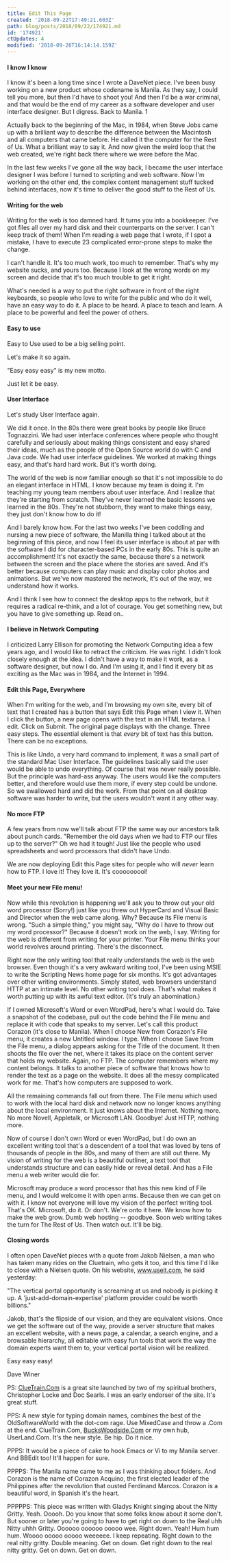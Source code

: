 ```yaml
---
title: Edit This Page
created: '2018-09-22T17:49:21.603Z'
path: blog/posts/2018/09/22/174921.md
id: '174921'
ctUpdates: 4
modified: '2018-09-26T16:14:14.159Z'
---
```

#### I know I know

I know it's been a long time since I wrote a DaveNet piece. I've been busy working on a new product whose codename is Manila. As they say, I could tell you more, but then I'd have to shoot you! And then I'd be a war criminal, and that would be the end of my career as a software developer and user interface designer. But I digress. Back to Manila. 1

Actually back to the beginning of the Mac, in 1984, when Steve Jobs came up with a brilliant way to describe the difference between the Macintosh and all computers that came before. He called it the computer for the Rest of Us. What a brilliant way to say it. And now given the weird loop that the web created, we're right back there where we were before the Mac.

In the last few weeks I've gone all the way back, I became the user interface designer I was before I turned to scripting and web software. Now I'm working on the other end, the complex content management stuff tucked behind interfaces, now it's time to deliver the good stuff to the Rest of Us.

#### Writing for the web

Writing for the web is too damned hard. It turns you into a bookkeeper. I've got files all over my hard disk and their counterparts on the server. I can't keep track of them! When I'm reading a web page that I wrote, if I spot a mistake, I have to execute 23 complicated error-prone steps to make the change.

I can't handle it. It's too much work, too much to remember. That's why my website sucks, and yours too. Because I look at the wrong words on my screen and decide that it's too much trouble to get it right.

What's needed is a way to put the right software in front of the right keyboards, so people who love to write for the public and who do it well, have an easy way to do it. A place to be heard. A place to teach and learn. A place to be powerful and feel the power of others.

#### Easy to use

Easy to Use used to be a big selling point.

Let's make it so again.

"Easy easy easy" is my new motto.

Just let it be easy.

#### User Interface

Let's study User Interface again.

We did it once. In the 80s there were great books by people like Bruce Tognazzini. We had user interface conferences where people who thought carefully and seriously about making things consistent and easy shared their ideas, much as the people of the Open Source world do with C and Java code. We had user interface guidelines. We worked at making things easy, and that's hard hard work. But it's worth doing.

The world of the web is now familiar enough so that it's not impossible to do an elegant interface in HTML. I know because my team is doing it. I'm teaching my young team members about user interface. And I realize that they're starting from scratch. They've never learned the basic lessons we learned in the 80s. They're not stubborn, they want to make things easy, they just don't know how to do it!

And I barely know how. For the last two weeks I've been coddling and nursing a new piece of software, the Manilla thing I talked about at the beginning of this piece, and now I feel its user interface is about at par with the software I did for character-based PCs in the early 80s. This is quite an accomplishment! It's not exactly the same, because there's a network between the screen and the place where the stories are saved. And it's better because computers can play music and display color photos and animations. But we've now mastered the network, it's out of the way, we understand how it works.

And I think I see how to connect the desktop apps to the network, but it requires a radical re-think, and a lot of courage. You get something new, but you have to give something up. Read on..

#### I believe in Network Computing

I criticized Larry Ellison for promoting the Network Computing idea a few years ago, and I would like to retract the criticism. He was right. I didn't look closely enough at the idea. I didn't have a way to make it work, as a software designer, but now I do. And I'm using it, and I find it every bit as exciting as the Mac was in 1984, and the Internet in 1994.

#### Edit this Page, Everywhere

When I'm writing for the web, and I'm browsing my own site, every bit of text that I created has a button that says Edit this Page when I view it. When I click the button, a new page opens with the text in an HTML textarea. I edit. Click on Submit. The original page displays with the change. Three easy steps. The essential element is that _every_ bit of text has this button. There can be no exceptions.

This is like Undo, a very hard command to implement, it was a small part of the standard Mac User Interface. The guidelines basically said the user would be able to undo everything. Of course that was never really possible. But the principle was hard-ass anyway. The users would like the computers better, and therefore would use them more, if every step could be undone. So we swallowed hard and did the work. From that point on all desktop software was harder to write, but the users wouldn't want it any other way.

#### No more FTP

A few years from now we'll talk about FTP the same way our ancestors talk about punch cards. "Remember the old days when we had to FTP our files up to the server?" Oh we had it tough! Just like the people who used spreadsheets and word processors that didn't have Undo.

We are now deploying Edit this Page sites for people who will _never_ learn how to FTP. I love it! They love it. It's cooooooool!

#### Meet your new File menu!

Now while this revolution is happening we'll ask you to throw out your old word processor (Sorry!) just like you threw out HyperCard and Visual Basic and Director when the web came along. Why? Because its File menu is wrong. "Such a simple thing," you might say, "Why do I have to throw out my word processor?" Because it doesn't work on the web, I say. Writing for the web is different from writing for your printer. Your File menu thinks your world revolves around printing. There's the disconnect.

Right now the only writing tool that really understands the web is the web browser. Even though it's a very awkward writing tool, I've been using MSIE to write the Scripting News home page for six months. It's got advantages over other writing environments. Simply stated, web browsers understand HTTP at an intimate level. No other writing tool does. That's what makes it worth putting up with its awful text editor. (It's truly an abomination.)

If I owned Microsoft's Word or even WordPad, here's what I would do. Take a snapshot of the codebase, pull out the code behind the File menu and replace it with code that speaks to my server. Let's call this product Corazon (it's close to Manila). When I choose New from Corazon's File menu, it creates a new Untitled window. I type. When I choose Save from the File menu, a dialog appears asking for the Title of the document. It then shoots the file over the net, where it takes its place on the content server that holds my website. Again, no FTP. The computer remembers where my content belongs. It talks to another piece of software that knows how to render the text as a page on the website. It does all the messy complicated work for me. That's how computers are supposed to work.

All the remaining commands fall out from there. The File menu which used to work with the local hard disk and network now no longer knows anything about the local environment. It just knows about the Internet. Nothing more. No more Novell, Appletalk, or Microsoft LAN. Goodbye! Just HTTP, nothing more.

Now of course I don't own Word or even WordPad, but I do own an excellent writing tool that's a descendent of a tool that was loved by tens of thousands of people in the 80s, and many of them are still out there. My vision of writing for the web is a beautiful outliner, a text tool that understands structure and can easily hide or reveal detail. And has a File menu a web writer would die for.

Microsoft may produce a word processor that has this new kind of File menu, and I would welcome it with open arms. Because then we can get on with it. I know not everyone will love my vision of the perfect writing tool. That's OK. Microsoft, do it. Or don't. We're onto it here. We know how to make the web grow. Dumb web hosting -- goodbye. Soon web writing takes the turn for The Rest of Us. Then watch out. It'll be big.

#### Closing words

I often open DaveNet pieces with a quote from Jakob Nielsen, a man who has taken many rides on the Cluetrain, who gets it too, and this time I'd like to close with a Nielsen quote. On his website, www.useit.com, he said yesterday:

"The vertical portal opportunity is screaming at us and nobody is picking it up. A 'just-add-domain-expertise' platform provider could be worth billions."

Jakob, that's the flipside of our vision, and they are equivalent visions. Once we get the software out of the way, provide a server structure that makes an excellent website, with a news page, a calendar, a search engine, and a browsable hierarchy, all editable with easy fun tools that work the way the domain experts want them to, your vertical portal vision will be realized.

Easy easy easy!

Dave Winer

PS: [ClueTrain.Com](http://ClueTrain.Com) is a great site launched by two of my spiritual brothers, Christopher Locke and Doc Searls. I was an early endorser of the site. It's great stuff.

PPS: A new style for typing domain names, combines the best of the OldSoftwareWorld with the dot-com rage. Use MixedCase and throw a .Com at the end. ClueTrain.Com, [BucksWoodside.Com](http://BucksWoodside.Com) or my own hub, UserLand.Com. It's the new style. Be hip. Do it nice.

PPPS: It would be a piece of cake to hook Emacs or Vi to my Manila server. And BBEdit too! It'll happen for sure.

PPPPS: The Manila name came to me as I was thinking about folders. And Corazon is the name of Corazon Acquino, the first elected leader of the Philippines after the revolution that ousted Ferdinand Marcos. Corazon is a beautiful word, in Spanish it's the heart.

PPPPPS: This piece was written with Gladys Knight singing about the Nitty Gritty. Yeah. Ooooh. Do you know that some folks know about it some don't. But sooner or later you're going to have to get right on down to the Real uhh Nitty uhhh Gritty. Oooooo oooooo ooooo wee. Right down. Yeah! Hum hum hum. Woooo ooooo ooooo weeeeee. I keep repeating. Right down to the real nitty gritty. Double meaning. Get on down. Get right down to the real nitty gritty. Get on down. Get on down.